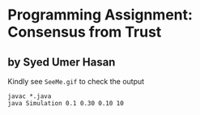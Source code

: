 # Programming Assignment: Consensus from Trust
## by Syed Umer Hasan

Kindly see ```SeeMe.gif``` to check the output


    javac *.java
    java Simulation 0.1 0.30 0.10 10